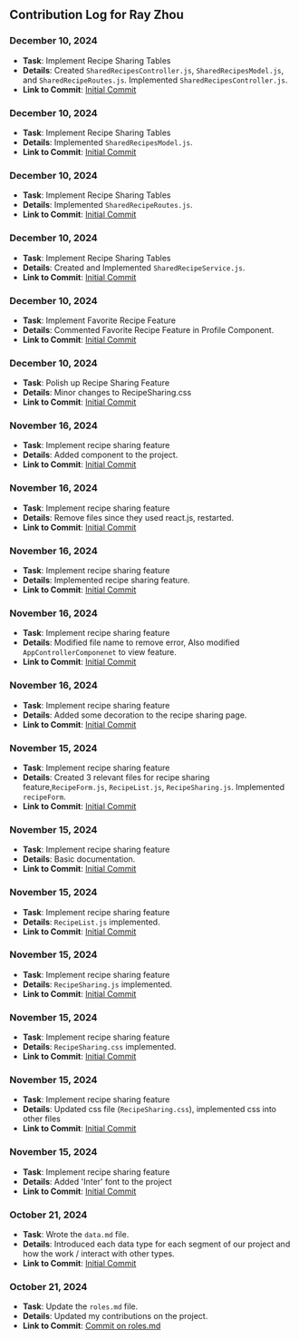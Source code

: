 ## Contribution Log for Ray Zhou

### December 10, 2024
- **Task**: Implement Recipe Sharing Tables
- **Details**: Created `SharedRecipesController.js`, `SharedRecipesModel.js`, and `SharedRecipeRoutes.js`. Implemented `SharedRecipesController.js`.
- **Link to Commit**: [Initial Commit](https://github.com/mya03/Meal-Planner/commit/6114cd564622ea41773abc7455749da51dd024e0)

### December 10, 2024
- **Task**: Implement Recipe Sharing Tables
- **Details**: Implemented `SharedRecipesModel.js`.
- **Link to Commit**: [Initial Commit](https://github.com/mya03/Meal-Planner/commit/4eb51a1c49a228ad4fcf57eaf477122ba616af87)

### December 10, 2024
- **Task**: Implement Recipe Sharing Tables
- **Details**: Implemented `SharedRecipeRoutes.js`.
- **Link to Commit**: [Initial Commit](https://github.com/mya03/Meal-Planner/commit/b5018e1204a6994d7f70046e22f43d054c65b588)

### December 10, 2024
- **Task**: Implement Recipe Sharing Tables
- **Details**: Created and Implemented `SharedRecipeService.js`.
- **Link to Commit**: [Initial Commit](https://github.com/mya03/Meal-Planner/commit/f64587f89b5ec60e779a0b7609df09bfca54b456)

### December 10, 2024
- **Task**: Implement Favorite Recipe Feature
- **Details**: Commented Favorite Recipe Feature in Profile Component.
- **Link to Commit**: [Initial Commit](https://github.com/mya03/Meal-Planner/commit/f1b54a4d9e31f0f747e0f6dc087234c8784f54f1)

### December 10, 2024
- **Task**: Polish up Recipe Sharing Feature
- **Details**: Minor changes to RecipeSharing.css
- **Link to Commit**: [Initial Commit](https://github.com/mya03/Meal-Planner/commit/8e70f0fd66ad3e88451dda1b175a269bfaa297c9)

### November 16, 2024
- **Task**: Implement recipe sharing feature
- **Details**: Added component to the project.
- **Link to Commit**: [Initial Commit](https://github.com/mya03/Meal-Planner/commit/742b23092c95eac4e7641b94073e74412bb712fc)

### November 16, 2024
- **Task**: Implement recipe sharing feature
- **Details**: Remove files since they used react.js, restarted.
- **Link to Commit**: [Initial Commit](https://github.com/mya03/Meal-Planner/commit/bcdfc2799a2a2814ef617c8653ce732cf83e6c9a)

### November 16, 2024
- **Task**: Implement recipe sharing feature
- **Details**: Implemented recipe sharing feature.
- **Link to Commit**: [Initial Commit](https://github.com/mya03/Meal-Planner/commit/8ceb1b55bbbf87761cea01f8976c8d900b6e9785)

### November 16, 2024
- **Task**: Implement recipe sharing feature
- **Details**: Modified file name to remove error, Also modified `AppControllerComponenet` to view feature.
- **Link to Commit**: [Initial Commit](https://github.com/mya03/Meal-Planner/commit/9a606ec35745a4a19c850ce45dd66c6bffb668d0)

### November 16, 2024
- **Task**: Implement recipe sharing feature
- **Details**: Added some decoration to the recipe sharing page.
- **Link to Commit**: [Initial Commit](https://github.com/mya03/Meal-Planner/commit/fb17d67061cfac944b012f68617f9ea7ee3eb2d0)

### November 15, 2024
- **Task**: Implement recipe sharing feature
- **Details**: Created 3 relevant files for recipe sharing feature,`RecipeForm.js`, `RecipeList.js`, `RecipeSharing.js`. Implemented `recipeForm`.
- **Link to Commit**: [Initial Commit](https://github.com/mya03/Meal-Planner/commit/3f39df9c4a9542ce913d751cdfd23227cbe2ad8d)

### November 15, 2024
- **Task**: Implement recipe sharing feature
- **Details**: Basic documentation.
- **Link to Commit**: [Initial Commit](https://github.com/mya03/Meal-Planner/commit/e7377c47825ba094cb5075237ae651230a49c704)

### November 15, 2024
- **Task**: Implement recipe sharing feature
- **Details**: `RecipeList.js` implemented.
- **Link to Commit**: [Initial Commit](https://github.com/mya03/Meal-Planner/commit/c4c8c048e6cee3505282f63021fc4d0cdaa2c91c)

### November 15, 2024
- **Task**: Implement recipe sharing feature
- **Details**: `RecipeSharing.js` implemented.
- **Link to Commit**: [Initial Commit](https://github.com/mya03/Meal-Planner/commit/4805cf95692540a2b0f906fa40674c041a80b55c)

### November 15, 2024
- **Task**: Implement recipe sharing feature
- **Details**: `RecipeSharing.css` implemented.
- **Link to Commit**: [Initial Commit](https://github.com/mya03/Meal-Planner/commit/8ed89a86fe00b536636f5cdbc63c812fa89b248f)

### November 15, 2024
- **Task**: Implement recipe sharing feature
- **Details**: Updated css file (`RecipeSharing.css`), implemented css into other files
- **Link to Commit**: [Initial Commit](https://github.com/mya03/Meal-Planner/commit/e4de7cc671306e464523eb25057d2af3ea315005)

### November 15, 2024
- **Task**: Implement recipe sharing feature
- **Details**: Added 'Inter' font to the project
- **Link to Commit**: [Initial Commit](https://github.com/mya03/Meal-Planner/commit/f83664cefba69016aece0868732724b39cdab6f4)

### October 21, 2024
- **Task**: Wrote the `data.md` file.
- **Details**: Introduced each data type for each segment of our project and how the work / interact with other types.
- **Link to Commit**: [Initial Commit](https://github.com/mya03/Meal-Planner/commit/fbae2dc660888391ff5a9fffc45693a2fe08fc93)

### October 21, 2024
- **Task**:  Update the `roles.md` file.
- **Details**: Updated my contributions on the project.
- **Link to Commit**: [Commit on roles.md](https://github.com/mya03/Meal-Planner/commit/9d5237c84c621fd4e8ef5d875c418ee955ca143e)
